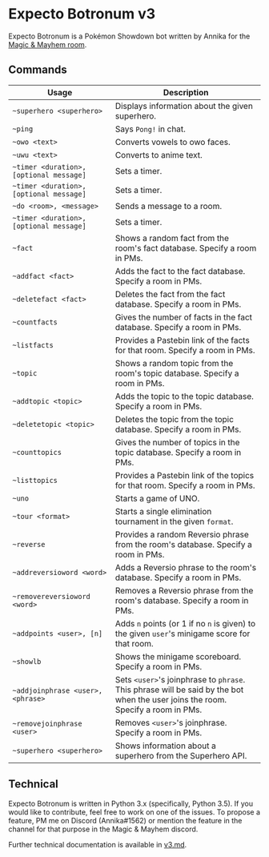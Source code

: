 # Expecto Botronum v3
Expecto Botronum is a Pokémon Showdown bot written by Annika for the [Magic & Mayhem room](psim.us/mm).

## Commands
| Usage | Description |
|-------|-------------|
| `~superhero <superhero>` | Displays information about the given superhero. |
| `~ping` | Says `Pong!` in chat. |
| `~owo <text>` | Converts vowels to owo faces. |
| `~uwu <text>` | Converts to anime text. |
| `~timer <duration>, [optional message]` | Sets a timer. |
| `~timer <duration>, [optional message]` | Sets a timer. |
| `~do <room>, <message>` | Sends a message to a room. |
| `~timer <duration>, [optional message]` | Sets a timer. |
| `~fact` | Shows a random fact from the room's fact database. Specify a room in PMs. |
| `~addfact <fact>` | Adds the fact to the fact database. Specify a room in PMs. |
| `~deletefact <fact>` | Deletes the fact from the fact database. Specify a room in PMs. |
| `~countfacts` | Gives the number of facts in the fact database. Specify a room in PMs. |
| `~listfacts` | Provides a Pastebin link of the facts for that room. Specify a room in PMs. |
| `~topic` | Shows a random topic from the room's topic database. Specify a room in PMs. |
| `~addtopic <topic>` | Adds the topic to the topic database. Specify a room in PMs. |
| `~deletetopic <topic>` | Deletes the topic from the topic database. Specify a room in PMs. |
| `~counttopics` | Gives the number of topics in the topic database. Specify a room in PMs. |
| `~listtopics` | Provides a Pastebin link of the topics for that room. Specify a room in PMs. |
| `~uno` | Starts a game of UNO. |
| `~tour <format>` | Starts a single elimination tournament in the given `format`. |
| `~reverse` | Provides a random Reversio phrase from the room's database. Specify a room in PMs. |
| `~addreversioword <word>` | Adds a Reversio phrase to the room's database. Specify a room in PMs. |
| `~removereversioword <word>` | Removes a Reversio phrase from the room's database. Specify a room in PMs. |
| `~addpoints <user>, [n]` | Adds `n` points (or 1 if no `n` is given) to the given `user`'s minigame score for that room. |
| `~showlb` | Shows the minigame scoreboard. Specify a room in PMs. |
| `~addjoinphrase <user>, <phrase>` | Sets `<user>`'s joinphrase to `phrase`. This phrase will be said by the bot when the user joins the room. Specify a room in PMs. |
| `~removejoinphrase <user>` | Removes `<user>`'s joinphrase. Specify a room in PMs. |
| `~superhero <superhero>` | Shows information about a superhero from the Superhero API. |

## Technical 
Expecto Botronum is written in Python 3.x (specifically, Python 3.5). If you would like to contribute, feel free to work on one of the issues. To propose a feature, PM me on Discord (Annika#1562) or mention the feature in the channel for that purpose in the Magic & Mayhem discord.

Further technical documentation is available in [v3.md](https://github.com/AnnikaCodes/expecto-botronum/blob/master/v3.md). 
